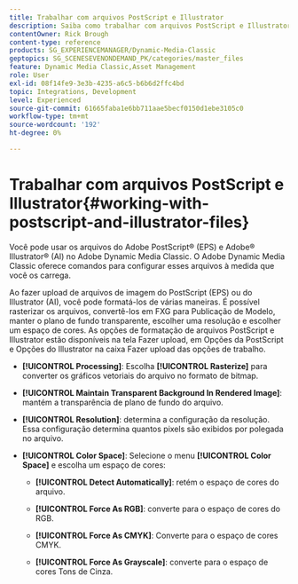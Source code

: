 ```yaml
---
title: Trabalhar com arquivos PostScript e Illustrator
description: Saiba como trabalhar com arquivos PostScript e Illustrator no Adobe Dynamic Media Classic.
contentOwner: Rick Brough
content-type: reference
products: SG_EXPERIENCEMANAGER/Dynamic-Media-Classic
geptopics: SG_SCENESEVENONDEMAND_PK/categories/master_files
feature: Dynamic Media Classic,Asset Management
role: User
exl-id: 08f14fe9-3e3b-4235-a6c5-b6b6d2ffc4bd
topic: Integrations, Development
level: Experienced
source-git-commit: 61665faba1e6bb711aae5becf0150d1ebe3105c0
workflow-type: tm+mt
source-wordcount: '192'
ht-degree: 0%

---
```


# Trabalhar com arquivos PostScript e Illustrator{#working-with-postscript-and-illustrator-files}

Você pode usar os arquivos do Adobe PostScript® (EPS) e Adobe® Illustrator® (AI) no Adobe Dynamic Media Classic. O Adobe Dynamic Media Classic oferece comandos para configurar esses arquivos à medida que você os carrega.

Ao fazer upload de arquivos de imagem do PostScript (EPS) ou do Illustrator (AI), você pode formatá-los de várias maneiras. É possível rasterizar os arquivos, convertê-los em FXG para Publicação de Modelo, manter o plano de fundo transparente, escolher uma resolução e escolher um espaço de cores. As opções de formatação de arquivos PostScript e Illustrator estão disponíveis na tela Fazer upload, em Opções da PostScript e Opções do Illustrator na caixa Fazer upload das opções de trabalho.

* **[!UICONTROL Processing]**: Escolha **[!UICONTROL Rasterize]** para converter os gráficos vetoriais do arquivo no formato de bitmap.

* **[!UICONTROL Maintain Transparent Background In Rendered Image]**: mantém a transparência de plano de fundo do arquivo.

* **[!UICONTROL Resolution]**: determina a configuração da resolução. Essa configuração determina quantos pixels são exibidos por polegada no arquivo.

* **[!UICONTROL Color Space]**: Selecione o menu **[!UICONTROL Color Space]** e escolha um espaço de cores:

   * **[!UICONTROL Detect Automatically]**: retém o espaço de cores do arquivo.

   * **[!UICONTROL Force As RGB]**: converte para o espaço de cores do RGB.

   * **[!UICONTROL Force As CMYK]**: Converte para o espaço de cores CMYK.

   * **[!UICONTROL Force As Grayscale]**: converte para o espaço de cores Tons de Cinza.
